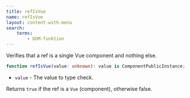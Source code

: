 ```yaml
---
title: refIsVue
name: refIsVue
layout: content-with-menu
search:
    terms:
        - DOM-funktion
---
```


Verifies that a ref is a single Vue component and nothing else.

```ts nocompile
function refIsVue(value: unknown): value is ComponentPublicInstance;
```

- `value` - The value to type check.

Returns `true` if the ref is a `Vue` (component), otherwise false.
